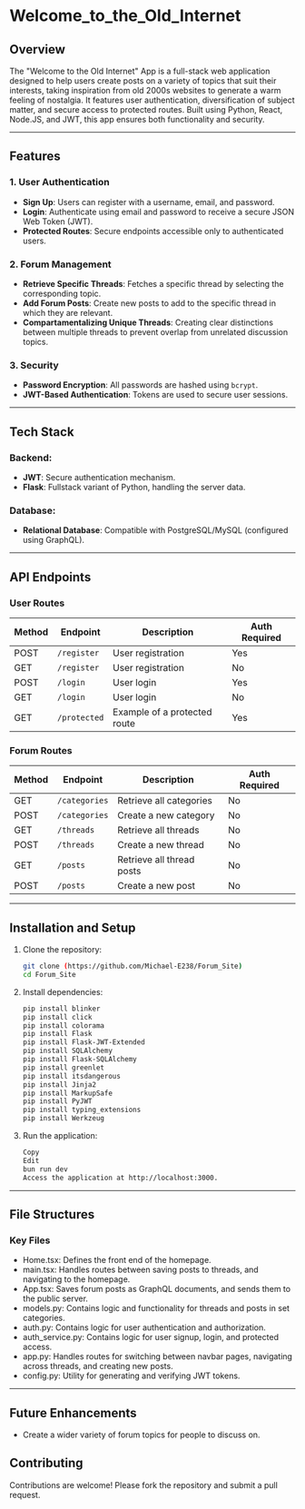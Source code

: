 # Welcome_to_the_Old_Internet

## Overview
The "Welcome to the Old Internet" App is a full-stack web application designed to help users create posts on a variety of topics that suit their interests, taking inspiration from old 2000s websites to generate a warm feeling of nostalgia. It features user authentication, diversification of subject matter, and secure access to protected routes. Built using Python, React, Node.JS, and JWT, this app ensures both functionality and security.

---

## Features
### 1. User Authentication
- **Sign Up**: Users can register with a username, email, and password.
- **Login**: Authenticate using email and password to receive a secure JSON Web Token (JWT).
- **Protected Routes**: Secure endpoints accessible only to authenticated users.

### 2. Forum Management
- **Retrieve Specific Threads**: Fetches a specific thread by selecting the corresponding topic.
- **Add Forum Posts**: Create new posts to add to the specific thread in which they are relevant.
- **Compartamentalizing Unique Threads**: Creating clear distinctions between multiple threads to prevent overlap from unrelated discussion topics.

### 3. Security
- **Password Encryption**: All passwords are hashed using `bcrypt`.
- **JWT-Based Authentication**: Tokens are used to secure user sessions.

---

## Tech Stack
### Backend:
- **JWT**: Secure authentication mechanism.
- **Flask**: Fullstack variant of Python, handling the server data.

### Database:
- **Relational Database**: Compatible with PostgreSQL/MySQL (configured using GraphQL).

---

## API Endpoints

### User Routes
| Method | Endpoint       | Description                 | Auth Required |
|--------|----------------|-----------------------------|---------------|
| POST   | `/register`    | User registration           | Yes           |
| GET    | `/register`    | User registration           | No            |
| POST   | `/login`       | User login                  | Yes           |
| GET    | `/login`       | User login                  | No            |
| GET    | `/protected`   | Example of a protected route| Yes           |

### Forum Routes
| Method | Endpoint       | Description                 | Auth Required |
|--------|----------------|-----------------------------|---------------|
| GET    | `/categories`  | Retrieve all categories     | No            |
| POST   | `/categories`  | Create a new category       | No            |
| GET    | `/threads`     | Retrieve all threads        | No            |
| POST   | `/threads`     | Create a new thread         | No            |
| GET    | `/posts`       | Retrieve all thread posts   | No            |
| POST   | `/posts`       | Create a new post           | No            |

---

## Installation and Setup

1. Clone the repository:
   ```bash
   git clone (https://github.com/Michael-E238/Forum_Site)
   cd Forum_Site

2. Install dependencies:

    ```bash
    pip install blinker
    pip install click
    pip install colorama
    pip install Flask
    pip install Flask-JWT-Extended
    pip install SQLAlchemy
    pip install Flask-SQLAlchemy
    pip install greenlet
    pip install itsdangerous
    pip install Jinja2
    pip install MarkupSafe
    pip install PyJWT
    pip install typing_extensions
    pip install Werkzeug

3. Run the application:

    ```bash
    Copy
    Edit
    bun run dev
    Access the application at http://localhost:3000.

---

## File Structures
### Key Files
- Home.tsx: Defines the front end of the homepage.
- main.tsx: Handles routes between saving posts to threads, and navigating to the homepage.
- App.tsx: Saves forum posts as GraphQL documents, and sends them to the public server.
- models.py: Contains logic and functionality for threads and posts in set categories.
- auth.py: Contains logic for user authentication and authorization.
- auth_service.py: Contains logic for user signup, login, and protected access.
- app.py: Handles routes for switching between navbar pages, navigating across threads, and creating new posts.
- config.py: Utility for generating and verifying JWT tokens.

---

## Future Enhancements
- Create a wider variety of forum topics for people to discuss on.

## Contributing
Contributions are welcome! Please fork the repository and submit a pull request.
